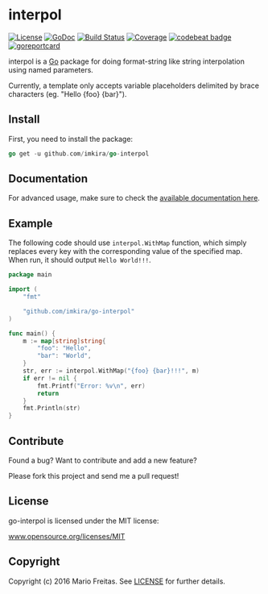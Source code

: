# interpol

[![License](http://img.shields.io/badge/license-MIT-red.svg?style=flat)](https://github.com/imkira/go-interpol/blob/master/LICENSE.txt)
[![GoDoc](https://godoc.org/github.com/imkira/go-interpol?status.svg)](https://godoc.org/github.com/imkira/go-interpol)
[![Build Status](http://img.shields.io/travis/imkira/go-interpol.svg?style=flat)](https://travis-ci.org/imkira/go-interpol)
[![Coverage](https://codecov.io/gh/imkira/go-interpol/branch/master/graph/badge.svg)](https://codecov.io/gh/imkira/go-interpol)
[![codebeat badge](https://codebeat.co/badges/61cb131b-7f57-49ea-8270-d4cffee858f6)](https://codebeat.co/projects/github-com-imkira-go-interpol)
[![goreportcard](https://goreportcard.com/badge/github.com/imkira/go-interpol)](https://goreportcard.com/report/github.com/imkira/go-interpol)

interpol is a [Go](http://golang.org) package for doing format-string like
string interpolation using named parameters.

Currently, a template only accepts variable placeholders delimited by brace
characters (eg. "Hello {foo} {bar}").

## Install

First, you need to install the package:

```go
go get -u github.com/imkira/go-interpol
```

## Documentation

For advanced usage, make sure to check the
[available documentation here](http://godoc.org/github.com/imkira/go-interpol).

## Example

The following code should use `interpol.WithMap` function, which simply
replaces every key with the corresponding value of the specified map.
When run, it should output `Hello World!!!`.

```go
package main

import (
	"fmt"

	"github.com/imkira/go-interpol"
)

func main() {
	m := map[string]string{
		"foo": "Hello",
		"bar": "World",
	}
	str, err := interpol.WithMap("{foo} {bar}!!!", m)
	if err != nil {
		fmt.Printf("Error: %v\n", err)
		return
	}
	fmt.Println(str)
}
```

## Contribute

Found a bug? Want to contribute and add a new feature?

Please fork this project and send me a pull request!

## License

go-interpol is licensed under the MIT license:

www.opensource.org/licenses/MIT

## Copyright

Copyright (c) 2016 Mario Freitas. See
[LICENSE](http://github.com/imkira/go-interpol/blob/master/LICENSE)
for further details.
